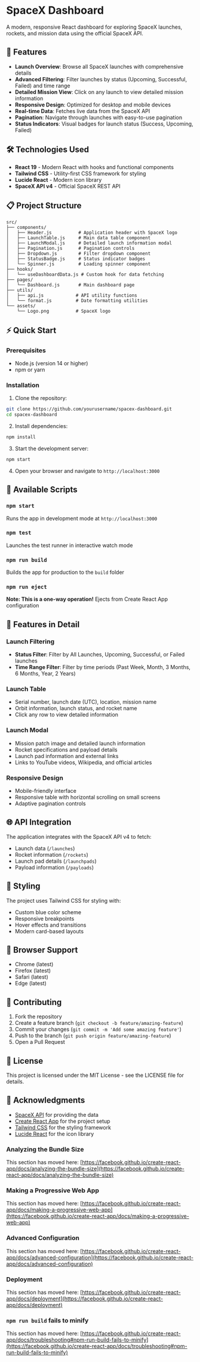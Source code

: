 # SpaceX Dashboard

A modern, responsive React dashboard for exploring SpaceX launches, rockets, and mission data using the official SpaceX API.

## 🚀 Features

- **Launch Overview**: Browse all SpaceX launches with comprehensive details
- **Advanced Filtering**: Filter launches by status (Upcoming, Successful, Failed) and time range
- **Detailed Mission View**: Click on any launch to view detailed mission information
- **Responsive Design**: Optimized for desktop and mobile devices
- **Real-time Data**: Fetches live data from the SpaceX API
- **Pagination**: Navigate through launches with easy-to-use pagination
- **Status Indicators**: Visual badges for launch status (Success, Upcoming, Failed)

## 🛠️ Technologies Used

- **React 19** - Modern React with hooks and functional components
- **Tailwind CSS** - Utility-first CSS framework for styling
- **Lucide React** - Modern icon library
- **SpaceX API v4** - Official SpaceX REST API

## 📋 Project Structure

```
src/
├── components/
│   ├── Header.js          # Application header with SpaceX logo
│   ├── LaunchTable.js     # Main data table component
│   ├── LaunchModal.js     # Detailed launch information modal
│   ├── Pagination.js      # Pagination controls
│   ├── Dropdown.js        # Filter dropdown component
│   ├── StatusBadge.js     # Status indicator badges
│   └── Spinner.js         # Loading spinner component
├── hooks/
│   └── useDashboardData.js # Custom hook for data fetching
├── pages/
│   └── Dashboard.js       # Main dashboard page
├── utils/
│   ├── api.js            # API utility functions
│   └── format.js         # Date formatting utilities
└── assets/
    └── Logo.png          # SpaceX logo
```

## ⚡ Quick Start

### Prerequisites

- Node.js (version 14 or higher)
- npm or yarn

### Installation

1. Clone the repository:
```bash
git clone https://github.com/yourusername/spacex-dashboard.git
cd spacex-dashboard
```

2. Install dependencies:
```bash
npm install
```

3. Start the development server:
```bash
npm start
```

4. Open your browser and navigate to `http://localhost:3000`

## 🎯 Available Scripts

### `npm start`
Runs the app in development mode at `http://localhost:3000`

### `npm test`
Launches the test runner in interactive watch mode

### `npm run build`
Builds the app for production to the `build` folder

### `npm run eject`
**Note: This is a one-way operation!** Ejects from Create React App configuration

## 🔧 Features in Detail

### Launch Filtering
- **Status Filter**: Filter by All Launches, Upcoming, Successful, or Failed launches
- **Time Range Filter**: Filter by time periods (Past Week, Month, 3 Months, 6 Months, Year, 2 Years)

### Launch Table
- Serial number, launch date (UTC), location, mission name
- Orbit information, launch status, and rocket name
- Click any row to view detailed information

### Launch Modal
- Mission patch image and detailed launch information
- Rocket specifications and payload details
- Launch pad information and external links
- Links to YouTube videos, Wikipedia, and official articles

### Responsive Design
- Mobile-friendly interface
- Responsive table with horizontal scrolling on small screens
- Adaptive pagination controls

## 🌐 API Integration

The application integrates with the SpaceX API v4 to fetch:
- Launch data (`/launches`)
- Rocket information (`/rockets`)
- Launch pad details (`/launchpads`)
- Payload information (`/payloads`)

## 🎨 Styling

The project uses Tailwind CSS for styling with:
- Custom blue color scheme
- Responsive breakpoints
- Hover effects and transitions
- Modern card-based layouts

## 📱 Browser Support

- Chrome (latest)
- Firefox (latest)
- Safari (latest)
- Edge (latest)

## 🤝 Contributing

1. Fork the repository
2. Create a feature branch (`git checkout -b feature/amazing-feature`)
3. Commit your changes (`git commit -m 'Add some amazing feature'`)
4. Push to the branch (`git push origin feature/amazing-feature`)
5. Open a Pull Request

## 📄 License

This project is licensed under the MIT License - see the LICENSE file for details.

## 🙏 Acknowledgments

- [SpaceX API](https://github.com/r-spacex/SpaceX-API) for providing the data
- [Create React App](https://github.com/facebook/create-react-app) for the project setup
- [Tailwind CSS](https://tailwindcss.com/) for the styling framework
- [Lucide React](https://lucide.dev/) for the icon library

### Analyzing the Bundle Size

This section has moved here: [https://facebook.github.io/create-react-app/docs/analyzing-the-bundle-size](https://facebook.github.io/create-react-app/docs/analyzing-the-bundle-size)

### Making a Progressive Web App

This section has moved here: [https://facebook.github.io/create-react-app/docs/making-a-progressive-web-app](https://facebook.github.io/create-react-app/docs/making-a-progressive-web-app)

### Advanced Configuration

This section has moved here: [https://facebook.github.io/create-react-app/docs/advanced-configuration](https://facebook.github.io/create-react-app/docs/advanced-configuration)

### Deployment

This section has moved here: [https://facebook.github.io/create-react-app/docs/deployment](https://facebook.github.io/create-react-app/docs/deployment)

### `npm run build` fails to minify

This section has moved here: [https://facebook.github.io/create-react-app/docs/troubleshooting#npm-run-build-fails-to-minify](https://facebook.github.io/create-react-app/docs/troubleshooting#npm-run-build-fails-to-minify)
